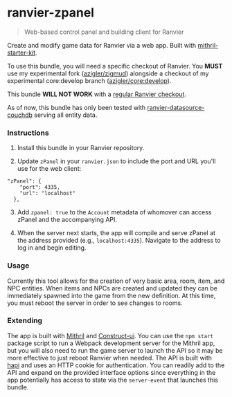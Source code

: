 # ranvier-zpanel

> Web-based control panel and building client for Ranvier

Create and modify game data for Ranvier via a web app. Built with [mithril-starter-kit](https://github.com/dhinesh03/mithril-starter-kit).

To use this bundle, you will need a specific checkout of Ranvier. You __MUST__ use my experimental fork ([azigler/zigmud](https://github.com/azigler/zigmud)) alongside a checkout of my experimental core:develop branch ([azigler/core:develop](https://github.com/azigler/core/tree/develop)).

This bundle __WILL NOT WORK__ with a [regular Ranvier checkout](https://github.com/RanvierMUD/ranviermud).

As of now, this bundle has only been tested with [ranvier-datasource-couchdb](https://github.com/azigler/ranvier-datasource-couchdb) serving all entity data.

### Instructions

1. Install this bundle in your Ranvier repository.

2. Update `zPanel` in your `ranvier.json` to include the port and URL you'll use for the web client:

```
"zPanel": {
    "port": 4335,
    "url": "localhost"
  },
```

3. Add `zpanel: true` to the `Account` metadata of whomover can access zPanel and the accompanying API.

4. When the server next starts, the app will compile and serve zPanel at the address provided (e.g., `localhost:4335`). Navigate to the address to log in and begin editing.

### Usage

Currently this tool allows for the creation of very basic area, room, item, and NPC entities. When items and NPCs are created and updated they can be immediately spawned into the game from the new definition. At this time, you must reboot the server in order to see changes to rooms.

### Extending

The app is built with [Mithril](https://mithril.js.org/index.html) and [Construct-ui](https://vrimar.github.io/construct-ui/). You can use the `npm start` package script to run a Webpack development server for the Mithril app, but you will also need to run the game server to launch the API so it may be more effective to just reboot Ranvier when needed. The API is built with [hapi](https://hapi.dev/) and uses an HTTP cookie for authentication. You can readily add to the API and expand on the provided interface options since everything in the app potentially has access to state via the `server-event` that launches this bundle.